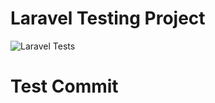 # Laravel Testing Project
![Laravel Tests](https://github.com/ahmadbasyir-arch/saya-basir/actions/workflows/laravel-tests.yml/badge.svg)
# Test Commit